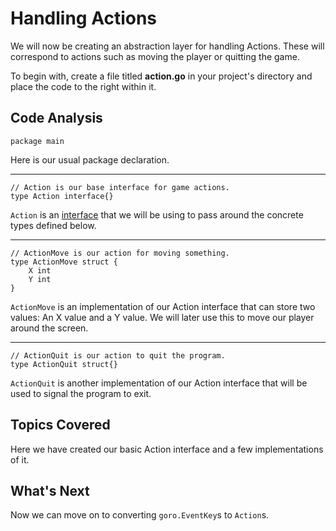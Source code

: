 # Handling Actions
We will now be creating an abstraction layer for handling Actions. These will correspond to actions such as moving the player or quitting the game.

To begin with, create a file titled **action.go** in your project's directory and place the code to the right within it.

## Code Analysis
```
package main

```
Here is our usual package declaration.

---
```
// Action is our base interface for game actions.
type Action interface{}
```
`Action` is an [interface](https://tour.golang.org/methods/9) that we will be using to pass around the concrete types defined below.

---
```
// ActionMove is our action for moving something.
type ActionMove struct {
	X int
	Y int
}
```
`ActionMove` is an implementation of our Action interface that can store two values: An X value and a Y value. We will later use this to move our player around the screen.

---
```
// ActionQuit is our action to quit the program.
type ActionQuit struct{}
```
`ActionQuit` is another implementation of our Action interface that will be used to signal the program to exit.

## Topics Covered
Here we have created our basic Action interface and a few implementations of it.

## What's Next
Now we can move on to converting `goro.EventKey`s to `Action`s.
